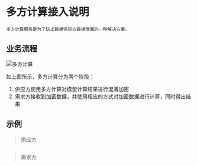 
# 多方计算接入说明

```text
多方计算服务是为了防止数据供应方数据泄漏的一种解决方案。
```

## 业务流程

![多方计算](https://github.com/unitedata-org-public/Documentation/blob/master/images/多方计算.png)

如上图所示，多方计算分为两个阶段：

1. 供应方使用多方计算对模型计算结果进行混淆加密
2. 需求方接收到加密数据，并使用相应的方式对加密数据进行计算，同时得出结果

## 示例

> 供应方

```java
```

> 需求方

```java
```

